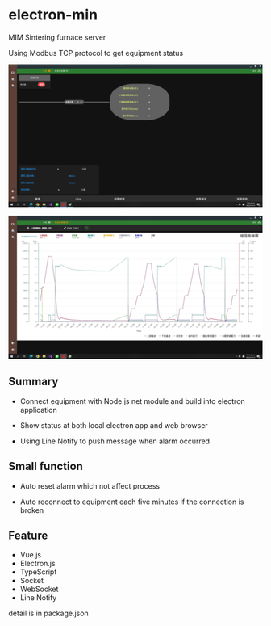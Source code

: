 # electron-min

MIM Sintering furnace server

Using Modbus TCP protocol to get equipment status


![image](https://github.com/nano80126/electron-mim-typed/blob/master/dashboard.png)

![image](https://github.com/nano80126/electron-mim-typed/blob/master/chart.png)

## Summary

* Connect equipment with Node.js net module and build into electron application

* Show status at both local electron app and web browser 

* Using Line Notify to push message when alarm occurred

## Small function

* Auto reset alarm which not affect process

* Auto reconnect to equipment each five minutes if the connection is broken

## Feature

* Vue.js
* Electron.js
* TypeScript
* Socket
* WebSocket
* Line Notify

detail is in package.json
